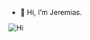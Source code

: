 - 👋 Hi, I’m Jeremias.

![Hi](https://komarev.com/ghpvc/?username=Fa1ki)

<!---
KlavierFalk/KlavierFalk is a ✨ special ✨ repository because its `README.md` (this file) appears on your GitHub profile.
You can click the Preview link to take a look at your changes.
--->
